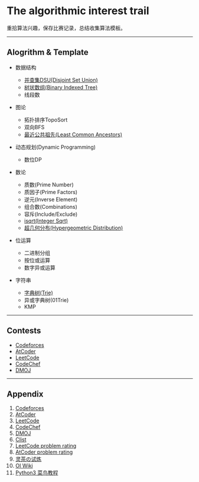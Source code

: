 # The algorithmic interest trail

重拾算法兴趣，保存比赛记录，总结收集算法模板。

---

## Alogrithm & Template

* 数据结构
  * [并查集DSU(Disjoint Set Union)](/Template/dsu.py)
  * [树状数组(Binary Indexed Tree)](/Template/bit.py)
  * 线段数

* 图论
  * 拓扑排序TopoSort
  * 双向BFS
  * [最近公共祖先(Least Common Ancestors)](/Template/lca.py)

* 动态规划(Dynamic Programming)
  * 数位DP

* 数论
  * 质数(Prime Number)
  * 质因子(Prime Factors)
  * 逆元(Inverse Element)
  * 组合数(Combinations)
  * 容斥(Include/Exclude)
  * [isqrt(Integer Sqrt)](/Template/isqrt.py)
  * [超几何分布(Hypergeometric Distribution)](/Template/hypergeometricDistribution.md)

* 位运算
  * 二进制分组
  * 按位或运算
  * 数字异或运算

* 字符串
  * [字典树(Trie)](/Template/trie.py)
  * 异或字典树(01Trie)
  * KMP

---

## Contests

* [Codeforces](/Contests/CodeforcesPython/)
* [AtCoder](/Contests/AtCoderPython/)
* [LeetCode](/Contests/LeetCodePython/)
* [CodeChef](Contests/CodeChef/)
* [DMOJ](/Contests/DMOJ/)

---

## Appendix

1. [Codeforces](https://codeforces.com/)
2. [AtCoder](https://atcoder.jp/home)
3. [LeetCode](https://leetcode.cn/)
4. [CodeChef](https://www.codechef.com/)
5. [DMOJ](https://dmoj.ca/)
6. [Clist](https://clist.by/)
7. [LeetCode problem rating](https://zerotrac.github.io/leetcode_problem_rating/#/)
8. [AtCoder problem rating](https://kenkoooo.com/atcoder/#/list/)
9. [灵茶の试炼](https://docs.qq.com/sheet/DWGFoRGVZRmxNaXFz?tab=BB08J2)
10. [OI Wiki](https://oi-wiki.org/)
11. [Python3 菜鸟教程](https://www.runoob.com/python3/python3-tutorial.html)
